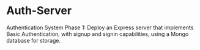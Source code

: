 # Auth-Server
Authentication System Phase 1: Deploy an Express server that implements Basic Authentication, with signup and signin capabilities, using a Mongo database for storage.
